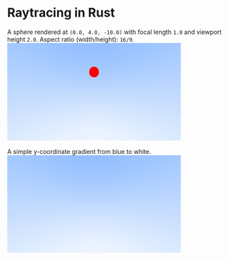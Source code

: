 # Raytracing in Rust


A sphere rendered at `(0.0, 4.0, -10.0)` with focal length `1.0` and viewport height `2.0`. Aspect ratio (width/height): `16/9`.
![Sphere](/static/sphere.jpg)

A simple y-coordinate gradient from blue to white.
![Gradient](/static/gradient.jpg)
